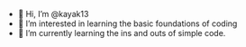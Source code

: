 - 👋 Hi, I’m @kayak13
- 👀 I’m interested in learning the basic foundations of coding 
- 🌱 I’m currently learning the ins and outs of simple code.

  

<!---
kayak13/kayak13 is a ✨ special ✨ repository because its `README.md` (this file) appears on your GitHub profile.
You can click the Preview link to take a look at your changes.
--->
